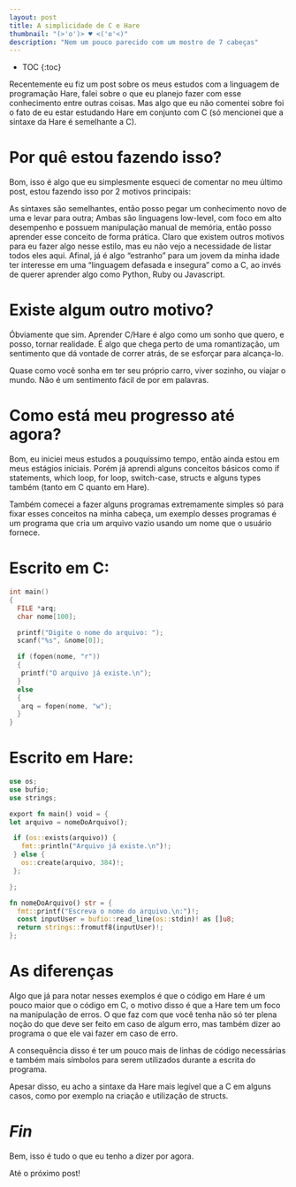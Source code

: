 ```yaml
---
layout: post
title: A simplicidade de C e Hare
thumbnail: "(>'o')> ♥ <('o'<)"
description: "Nem um pouco parecido com um mostro de 7 cabeças"
---
```

* TOC
{:toc}

Recentemente eu fiz um post sobre os meus estudos com a linguagem de
programação Hare, falei sobre o que eu planejo fazer com esse conhecimento
entre outras coisas. Mas algo que eu não comentei sobre foi o fato de eu estar
estudando Hare em conjunto com C (só mencionei que a sintaxe da Hare é
semelhante a C).

# Por quê estou fazendo isso?

Bom, isso é algo que eu simplesmente esqueci de comentar no meu último post, estou fazendo isso
por 2 motivos principais:

As sintaxes são semelhantes, então posso pegar
um conhecimento novo de uma e levar para outra; Ambas são linguagens low-level,
com foco em alto desempenho e possuem manipulação manual de memória, então
posso aprender esse conceito de forma prática. Claro que existem outros motivos
para eu fazer algo nesse estilo, mas eu não vejo a necessidade de listar todos
eles aqui. Afinal, já é algo “estranho” para um jovem da minha idade ter
interesse em uma “linguagem defasada e insegura” como a C, ao invés de querer
aprender algo como Python, Ruby ou Javascript.

# Existe algum outro motivo?

Óbviamente que sim. Aprender C/Hare é algo como um sonho que
quero, e posso, tornar realidade. É algo que chega perto de uma romantização,
um sentimento que dá vontade de correr atrás, de se esforçar para
alcança-lo.

Quase como você sonha em ter seu próprio carro, viver
sozinho, ou viajar o mundo. Não é um sentimento fácil de por em palavras.

# Como está meu progresso até agora?

Bom, eu iniciei meus estudos a
pouquíssimo tempo, então ainda estou em meus estágios iniciais. Porém já
aprendi alguns conceitos básicos como if statements, which loop, for loop,
switch-case, structs e alguns types também (tanto em C quanto em Hare).

Também comecei a fazer alguns programas extremamente simples só para fixar
esses conceitos na minha cabeça, um exemplo desses programas é um programa que
cria um arquivo vazio usando um nome que o usuário fornece.

# Escrito em C:

```c
int main()
{
  FILE *arq;
  char nome[100];

  printf("Digite o nome do arquivo: ");
  scanf("%s", &nome[0]);

  if (fopen(nome, "r"))
  {
   printf("O arquivo já existe.\n");
  }
  else
  {
   arq = fopen(nome, "w");
  }
}
```

# Escrito em Hare:

```rust
use os;
use bufio;
use strings;

export fn main() void = {
let arquivo = nomeDoArquivo();

 if (os::exists(arquivo)) {
   fmt::println("Arquivo já existe.\n")!;
 } else {
   os::create(arquivo, 384)!;
 };

};

fn nomeDoArquivo() str = {
  fmt::printf("Escreva o nome do arquivo.\n:")!;
  const inputUser = bufio::read_line(os::stdin)! as []u8;
  return strings::fromutf8(inputUser)!;
};
```

# As diferenças

Algo que já para notar nesses exemplos é que o código
em Hare é um pouco maior que o código em C, o motivo disso é que a Hare tem um
foco na manipulação de erros. O que faz com que você tenha não só ter plena
noção do que deve ser feito em caso de algum erro, mas também dizer ao programa
o que ele vai fazer em caso de erro.

A consequência disso é ter um pouco
mais de linhas de código necessárias e também mais símbolos para serem
utilizados durante a escrita do programa.

Apesar disso, eu acho a
sintaxe da Hare mais legível que a C em alguns casos, como por exemplo na
criação e utilização de structs.

# _Fin_

Bem, isso é tudo o que eu tenho a dizer por agora.

Até o próximo post!

